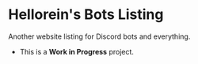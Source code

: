 # Hellorein's Bots Listing
Another website listing for Discord bots and everything.

- This is a **Work in Progress** project.
